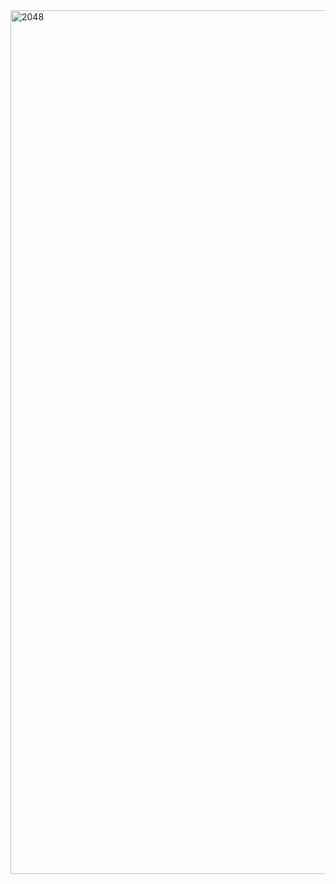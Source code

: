 <img width="1382" alt="2048" src="https://github.com/SanskarSharm/2048_AWS_Docker/assets/96223222/748cb5e4-8b96-4b86-9a3a-222aaeae7d55">

